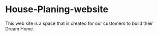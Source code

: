 # House-Planing-website
This web site is a space that is created for our customers to build their Dream Home.
